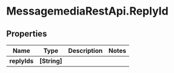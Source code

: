 # MessagemediaRestApi.ReplyId

## Properties
Name | Type | Description | Notes
------------ | ------------- | ------------- | -------------
**replyIds** | **[String]** |  | 


